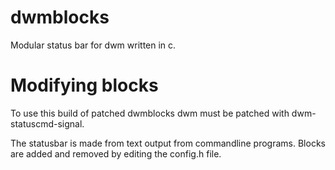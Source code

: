 # dwmblocks

Modular status bar for dwm written in c.

# Modifying blocks

To use this build of patched dwmblocks dwm must be patched with dwm-statuscmd-signal.

The statusbar is made from text output from commandline programs.  Blocks are
added and removed by editing the config.h file.

